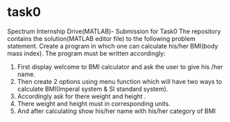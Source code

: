 # task0
Spectrum Internship Drive(MATLAB)- Submission for Task0
The repository contains the solution(MATLAB editor file) to the following problem statement.
Create a program in which one can calculate his/her BMI(body mass index).
The program must be written accordingly:
1.	First display welcome to BMI calculator and ask the user to give his /her name.
2.	Then create 2 options using menu function which will have two ways to calculate BMI(Imperal system & SI standard system).
3.	Accordingly ask for there weight and height .
4.	There weight and height must in corresponding units.
5.	And after calculating show his/her name with his/her category of BMI
